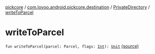 [pickcore](../../index.md) / [com.lovoo.android.pickcore.destination](../index.md) / [PrivateDirectory](index.md) / [writeToParcel](./write-to-parcel.md)

# writeToParcel

`fun writeToParcel(parcel: Parcel, flags: `[`Int`](https://kotlinlang.org/api/latest/jvm/stdlib/kotlin/-int/index.html)`): `[`Unit`](https://kotlinlang.org/api/latest/jvm/stdlib/kotlin/-unit/index.html) [(source)](https://github.com/lovoo/android-pickpic/blob/master/pickcore/src/main/kotlin/com/lovoo/android/pickcore/destination/PrivateDirectory.kt#L38)